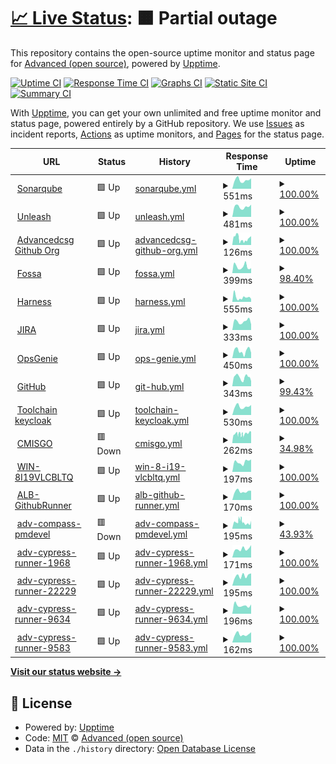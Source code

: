 # [📈 Live Status](https://advancedcsg-open.github.io/toolchain-status-dashboard): <!--live status--> **🟧 Partial outage**

This repository contains the open-source uptime monitor and status page for [Advanced (open source)](https://oneadvanced.com), powered by [Upptime](https://github.com/upptime/upptime).

[![Uptime CI](https://github.com/advancedcsg-open/toolchain-status-dashboard/workflows/Uptime%20CI/badge.svg)](https://github.com/advancedcsg-open/toolchain-status-dashboard/actions?query=workflow%3A%22Uptime+CI%22)
[![Response Time CI](https://github.com/advancedcsg-open/toolchain-status-dashboard/workflows/Response%20Time%20CI/badge.svg)](https://github.com/advancedcsg-open/toolchain-status-dashboard/actions?query=workflow%3A%22Response+Time+CI%22)
[![Graphs CI](https://github.com/advancedcsg-open/toolchain-status-dashboard/workflows/Graphs%20CI/badge.svg)](https://github.com/advancedcsg-open/toolchain-status-dashboard/actions?query=workflow%3A%22Graphs+CI%22)
[![Static Site CI](https://github.com/advancedcsg-open/toolchain-status-dashboard/workflows/Static%20Site%20CI/badge.svg)](https://github.com/advancedcsg-open/toolchain-status-dashboard/actions?query=workflow%3A%22Static+Site+CI%22)
[![Summary CI](https://github.com/advancedcsg-open/toolchain-status-dashboard/workflows/Summary%20CI/badge.svg)](https://github.com/advancedcsg-open/toolchain-status-dashboard/actions?query=workflow%3A%22Summary+CI%22)

With [Upptime](https://upptime.js.org), you can get your own unlimited and free uptime monitor and status page, powered entirely by a GitHub repository. We use [Issues](https://github.com/advancedcsg-open/toolchain-status-dashboard/issues) as incident reports, [Actions](https://github.com/advancedcsg-open/toolchain-status-dashboard/actions) as uptime monitors, and [Pages](https://advancedcsg-open.github.io/toolchain-status-dashboard) for the status page.

<!--start: status pages-->
<!-- This summary is generated by Upptime (https://github.com/upptime/upptime) -->
<!-- Do not edit this manually, your changes will be overwritten -->
<!-- prettier-ignore -->
| URL | Status | History | Response Time | Uptime |
| --- | ------ | ------- | ------------- | ------ |
| <img alt="" src="https://icons.duckduckgo.com/ip3/ccq.svc.oneadvanced.com.ico" height="13"> [Sonarqube](https://ccq.svc.oneadvanced.com/api/system/status) | 🟩 Up | [sonarqube.yml](https://github.com/advancedcsg-open/toolchain-status-dashboard/commits/HEAD/history/sonarqube.yml) | <details><summary><img alt="Response time graph" src="./graphs/sonarqube/response-time-week.png" height="20"> 551ms</summary><br><a href="https://advancedcsg-open.github.io/toolchain-status-dashboard/history/sonarqube"><img alt="Response time 521" src="https://img.shields.io/endpoint?url=https%3A%2F%2Fraw.githubusercontent.com%2Fadvancedcsg-open%2Ftoolchain-status-dashboard%2FHEAD%2Fapi%2Fsonarqube%2Fresponse-time.json"></a><br><a href="https://advancedcsg-open.github.io/toolchain-status-dashboard/history/sonarqube"><img alt="24-hour response time 655" src="https://img.shields.io/endpoint?url=https%3A%2F%2Fraw.githubusercontent.com%2Fadvancedcsg-open%2Ftoolchain-status-dashboard%2FHEAD%2Fapi%2Fsonarqube%2Fresponse-time-day.json"></a><br><a href="https://advancedcsg-open.github.io/toolchain-status-dashboard/history/sonarqube"><img alt="7-day response time 551" src="https://img.shields.io/endpoint?url=https%3A%2F%2Fraw.githubusercontent.com%2Fadvancedcsg-open%2Ftoolchain-status-dashboard%2FHEAD%2Fapi%2Fsonarqube%2Fresponse-time-week.json"></a><br><a href="https://advancedcsg-open.github.io/toolchain-status-dashboard/history/sonarqube"><img alt="30-day response time 523" src="https://img.shields.io/endpoint?url=https%3A%2F%2Fraw.githubusercontent.com%2Fadvancedcsg-open%2Ftoolchain-status-dashboard%2FHEAD%2Fapi%2Fsonarqube%2Fresponse-time-month.json"></a><br><a href="https://advancedcsg-open.github.io/toolchain-status-dashboard/history/sonarqube"><img alt="1-year response time 521" src="https://img.shields.io/endpoint?url=https%3A%2F%2Fraw.githubusercontent.com%2Fadvancedcsg-open%2Ftoolchain-status-dashboard%2FHEAD%2Fapi%2Fsonarqube%2Fresponse-time-year.json"></a></details> | <details><summary><a href="https://advancedcsg-open.github.io/toolchain-status-dashboard/history/sonarqube">100.00%</a></summary><a href="https://advancedcsg-open.github.io/toolchain-status-dashboard/history/sonarqube"><img alt="All-time uptime 100.00%" src="https://img.shields.io/endpoint?url=https%3A%2F%2Fraw.githubusercontent.com%2Fadvancedcsg-open%2Ftoolchain-status-dashboard%2FHEAD%2Fapi%2Fsonarqube%2Fuptime.json"></a><br><a href="https://advancedcsg-open.github.io/toolchain-status-dashboard/history/sonarqube"><img alt="24-hour uptime 100.00%" src="https://img.shields.io/endpoint?url=https%3A%2F%2Fraw.githubusercontent.com%2Fadvancedcsg-open%2Ftoolchain-status-dashboard%2FHEAD%2Fapi%2Fsonarqube%2Fuptime-day.json"></a><br><a href="https://advancedcsg-open.github.io/toolchain-status-dashboard/history/sonarqube"><img alt="7-day uptime 100.00%" src="https://img.shields.io/endpoint?url=https%3A%2F%2Fraw.githubusercontent.com%2Fadvancedcsg-open%2Ftoolchain-status-dashboard%2FHEAD%2Fapi%2Fsonarqube%2Fuptime-week.json"></a><br><a href="https://advancedcsg-open.github.io/toolchain-status-dashboard/history/sonarqube"><img alt="30-day uptime 100.00%" src="https://img.shields.io/endpoint?url=https%3A%2F%2Fraw.githubusercontent.com%2Fadvancedcsg-open%2Ftoolchain-status-dashboard%2FHEAD%2Fapi%2Fsonarqube%2Fuptime-month.json"></a><br><a href="https://advancedcsg-open.github.io/toolchain-status-dashboard/history/sonarqube"><img alt="1-year uptime 100.00%" src="https://img.shields.io/endpoint?url=https%3A%2F%2Fraw.githubusercontent.com%2Fadvancedcsg-open%2Ftoolchain-status-dashboard%2FHEAD%2Fapi%2Fsonarqube%2Fuptime-year.json"></a></details>
| <img alt="" src="https://icons.duckduckgo.com/ip3/unleash.svc.oneadvanced.com.ico" height="13"> [Unleash](https://unleash.svc.oneadvanced.com/) | 🟩 Up | [unleash.yml](https://github.com/advancedcsg-open/toolchain-status-dashboard/commits/HEAD/history/unleash.yml) | <details><summary><img alt="Response time graph" src="./graphs/unleash/response-time-week.png" height="20"> 481ms</summary><br><a href="https://advancedcsg-open.github.io/toolchain-status-dashboard/history/unleash"><img alt="Response time 477" src="https://img.shields.io/endpoint?url=https%3A%2F%2Fraw.githubusercontent.com%2Fadvancedcsg-open%2Ftoolchain-status-dashboard%2FHEAD%2Fapi%2Funleash%2Fresponse-time.json"></a><br><a href="https://advancedcsg-open.github.io/toolchain-status-dashboard/history/unleash"><img alt="24-hour response time 581" src="https://img.shields.io/endpoint?url=https%3A%2F%2Fraw.githubusercontent.com%2Fadvancedcsg-open%2Ftoolchain-status-dashboard%2FHEAD%2Fapi%2Funleash%2Fresponse-time-day.json"></a><br><a href="https://advancedcsg-open.github.io/toolchain-status-dashboard/history/unleash"><img alt="7-day response time 481" src="https://img.shields.io/endpoint?url=https%3A%2F%2Fraw.githubusercontent.com%2Fadvancedcsg-open%2Ftoolchain-status-dashboard%2FHEAD%2Fapi%2Funleash%2Fresponse-time-week.json"></a><br><a href="https://advancedcsg-open.github.io/toolchain-status-dashboard/history/unleash"><img alt="30-day response time 469" src="https://img.shields.io/endpoint?url=https%3A%2F%2Fraw.githubusercontent.com%2Fadvancedcsg-open%2Ftoolchain-status-dashboard%2FHEAD%2Fapi%2Funleash%2Fresponse-time-month.json"></a><br><a href="https://advancedcsg-open.github.io/toolchain-status-dashboard/history/unleash"><img alt="1-year response time 477" src="https://img.shields.io/endpoint?url=https%3A%2F%2Fraw.githubusercontent.com%2Fadvancedcsg-open%2Ftoolchain-status-dashboard%2FHEAD%2Fapi%2Funleash%2Fresponse-time-year.json"></a></details> | <details><summary><a href="https://advancedcsg-open.github.io/toolchain-status-dashboard/history/unleash">100.00%</a></summary><a href="https://advancedcsg-open.github.io/toolchain-status-dashboard/history/unleash"><img alt="All-time uptime 100.00%" src="https://img.shields.io/endpoint?url=https%3A%2F%2Fraw.githubusercontent.com%2Fadvancedcsg-open%2Ftoolchain-status-dashboard%2FHEAD%2Fapi%2Funleash%2Fuptime.json"></a><br><a href="https://advancedcsg-open.github.io/toolchain-status-dashboard/history/unleash"><img alt="24-hour uptime 100.00%" src="https://img.shields.io/endpoint?url=https%3A%2F%2Fraw.githubusercontent.com%2Fadvancedcsg-open%2Ftoolchain-status-dashboard%2FHEAD%2Fapi%2Funleash%2Fuptime-day.json"></a><br><a href="https://advancedcsg-open.github.io/toolchain-status-dashboard/history/unleash"><img alt="7-day uptime 100.00%" src="https://img.shields.io/endpoint?url=https%3A%2F%2Fraw.githubusercontent.com%2Fadvancedcsg-open%2Ftoolchain-status-dashboard%2FHEAD%2Fapi%2Funleash%2Fuptime-week.json"></a><br><a href="https://advancedcsg-open.github.io/toolchain-status-dashboard/history/unleash"><img alt="30-day uptime 100.00%" src="https://img.shields.io/endpoint?url=https%3A%2F%2Fraw.githubusercontent.com%2Fadvancedcsg-open%2Ftoolchain-status-dashboard%2FHEAD%2Fapi%2Funleash%2Fuptime-month.json"></a><br><a href="https://advancedcsg-open.github.io/toolchain-status-dashboard/history/unleash"><img alt="1-year uptime 100.00%" src="https://img.shields.io/endpoint?url=https%3A%2F%2Fraw.githubusercontent.com%2Fadvancedcsg-open%2Ftoolchain-status-dashboard%2FHEAD%2Fapi%2Funleash%2Fuptime-year.json"></a></details>
| <img alt="" src="https://icons.duckduckgo.com/ip3/api.github.com.ico" height="13"> [Advancedcsg Github Org](https://api.github.com/orgs/advancedcsg) | 🟩 Up | [advancedcsg-github-org.yml](https://github.com/advancedcsg-open/toolchain-status-dashboard/commits/HEAD/history/advancedcsg-github-org.yml) | <details><summary><img alt="Response time graph" src="./graphs/advancedcsg-github-org/response-time-week.png" height="20"> 126ms</summary><br><a href="https://advancedcsg-open.github.io/toolchain-status-dashboard/history/advancedcsg-github-org"><img alt="Response time 135" src="https://img.shields.io/endpoint?url=https%3A%2F%2Fraw.githubusercontent.com%2Fadvancedcsg-open%2Ftoolchain-status-dashboard%2FHEAD%2Fapi%2Fadvancedcsg-github-org%2Fresponse-time.json"></a><br><a href="https://advancedcsg-open.github.io/toolchain-status-dashboard/history/advancedcsg-github-org"><img alt="24-hour response time 173" src="https://img.shields.io/endpoint?url=https%3A%2F%2Fraw.githubusercontent.com%2Fadvancedcsg-open%2Ftoolchain-status-dashboard%2FHEAD%2Fapi%2Fadvancedcsg-github-org%2Fresponse-time-day.json"></a><br><a href="https://advancedcsg-open.github.io/toolchain-status-dashboard/history/advancedcsg-github-org"><img alt="7-day response time 126" src="https://img.shields.io/endpoint?url=https%3A%2F%2Fraw.githubusercontent.com%2Fadvancedcsg-open%2Ftoolchain-status-dashboard%2FHEAD%2Fapi%2Fadvancedcsg-github-org%2Fresponse-time-week.json"></a><br><a href="https://advancedcsg-open.github.io/toolchain-status-dashboard/history/advancedcsg-github-org"><img alt="30-day response time 135" src="https://img.shields.io/endpoint?url=https%3A%2F%2Fraw.githubusercontent.com%2Fadvancedcsg-open%2Ftoolchain-status-dashboard%2FHEAD%2Fapi%2Fadvancedcsg-github-org%2Fresponse-time-month.json"></a><br><a href="https://advancedcsg-open.github.io/toolchain-status-dashboard/history/advancedcsg-github-org"><img alt="1-year response time 135" src="https://img.shields.io/endpoint?url=https%3A%2F%2Fraw.githubusercontent.com%2Fadvancedcsg-open%2Ftoolchain-status-dashboard%2FHEAD%2Fapi%2Fadvancedcsg-github-org%2Fresponse-time-year.json"></a></details> | <details><summary><a href="https://advancedcsg-open.github.io/toolchain-status-dashboard/history/advancedcsg-github-org">100.00%</a></summary><a href="https://advancedcsg-open.github.io/toolchain-status-dashboard/history/advancedcsg-github-org"><img alt="All-time uptime 100.00%" src="https://img.shields.io/endpoint?url=https%3A%2F%2Fraw.githubusercontent.com%2Fadvancedcsg-open%2Ftoolchain-status-dashboard%2FHEAD%2Fapi%2Fadvancedcsg-github-org%2Fuptime.json"></a><br><a href="https://advancedcsg-open.github.io/toolchain-status-dashboard/history/advancedcsg-github-org"><img alt="24-hour uptime 100.00%" src="https://img.shields.io/endpoint?url=https%3A%2F%2Fraw.githubusercontent.com%2Fadvancedcsg-open%2Ftoolchain-status-dashboard%2FHEAD%2Fapi%2Fadvancedcsg-github-org%2Fuptime-day.json"></a><br><a href="https://advancedcsg-open.github.io/toolchain-status-dashboard/history/advancedcsg-github-org"><img alt="7-day uptime 100.00%" src="https://img.shields.io/endpoint?url=https%3A%2F%2Fraw.githubusercontent.com%2Fadvancedcsg-open%2Ftoolchain-status-dashboard%2FHEAD%2Fapi%2Fadvancedcsg-github-org%2Fuptime-week.json"></a><br><a href="https://advancedcsg-open.github.io/toolchain-status-dashboard/history/advancedcsg-github-org"><img alt="30-day uptime 100.00%" src="https://img.shields.io/endpoint?url=https%3A%2F%2Fraw.githubusercontent.com%2Fadvancedcsg-open%2Ftoolchain-status-dashboard%2FHEAD%2Fapi%2Fadvancedcsg-github-org%2Fuptime-month.json"></a><br><a href="https://advancedcsg-open.github.io/toolchain-status-dashboard/history/advancedcsg-github-org"><img alt="1-year uptime 100.00%" src="https://img.shields.io/endpoint?url=https%3A%2F%2Fraw.githubusercontent.com%2Fadvancedcsg-open%2Ftoolchain-status-dashboard%2FHEAD%2Fapi%2Fadvancedcsg-github-org%2Fuptime-year.json"></a></details>
| <img alt="" src="https://icons.duckduckgo.com/ip3/status.fossa.com.ico" height="13"> [Fossa](https://status.fossa.com/) | 🟩 Up | [fossa.yml](https://github.com/advancedcsg-open/toolchain-status-dashboard/commits/HEAD/history/fossa.yml) | <details><summary><img alt="Response time graph" src="./graphs/fossa/response-time-week.png" height="20"> 399ms</summary><br><a href="https://advancedcsg-open.github.io/toolchain-status-dashboard/history/fossa"><img alt="Response time 519" src="https://img.shields.io/endpoint?url=https%3A%2F%2Fraw.githubusercontent.com%2Fadvancedcsg-open%2Ftoolchain-status-dashboard%2FHEAD%2Fapi%2Ffossa%2Fresponse-time.json"></a><br><a href="https://advancedcsg-open.github.io/toolchain-status-dashboard/history/fossa"><img alt="24-hour response time 275" src="https://img.shields.io/endpoint?url=https%3A%2F%2Fraw.githubusercontent.com%2Fadvancedcsg-open%2Ftoolchain-status-dashboard%2FHEAD%2Fapi%2Ffossa%2Fresponse-time-day.json"></a><br><a href="https://advancedcsg-open.github.io/toolchain-status-dashboard/history/fossa"><img alt="7-day response time 399" src="https://img.shields.io/endpoint?url=https%3A%2F%2Fraw.githubusercontent.com%2Fadvancedcsg-open%2Ftoolchain-status-dashboard%2FHEAD%2Fapi%2Ffossa%2Fresponse-time-week.json"></a><br><a href="https://advancedcsg-open.github.io/toolchain-status-dashboard/history/fossa"><img alt="30-day response time 488" src="https://img.shields.io/endpoint?url=https%3A%2F%2Fraw.githubusercontent.com%2Fadvancedcsg-open%2Ftoolchain-status-dashboard%2FHEAD%2Fapi%2Ffossa%2Fresponse-time-month.json"></a><br><a href="https://advancedcsg-open.github.io/toolchain-status-dashboard/history/fossa"><img alt="1-year response time 519" src="https://img.shields.io/endpoint?url=https%3A%2F%2Fraw.githubusercontent.com%2Fadvancedcsg-open%2Ftoolchain-status-dashboard%2FHEAD%2Fapi%2Ffossa%2Fresponse-time-year.json"></a></details> | <details><summary><a href="https://advancedcsg-open.github.io/toolchain-status-dashboard/history/fossa">98.40%</a></summary><a href="https://advancedcsg-open.github.io/toolchain-status-dashboard/history/fossa"><img alt="All-time uptime 99.55%" src="https://img.shields.io/endpoint?url=https%3A%2F%2Fraw.githubusercontent.com%2Fadvancedcsg-open%2Ftoolchain-status-dashboard%2FHEAD%2Fapi%2Ffossa%2Fuptime.json"></a><br><a href="https://advancedcsg-open.github.io/toolchain-status-dashboard/history/fossa"><img alt="24-hour uptime 93.98%" src="https://img.shields.io/endpoint?url=https%3A%2F%2Fraw.githubusercontent.com%2Fadvancedcsg-open%2Ftoolchain-status-dashboard%2FHEAD%2Fapi%2Ffossa%2Fuptime-day.json"></a><br><a href="https://advancedcsg-open.github.io/toolchain-status-dashboard/history/fossa"><img alt="7-day uptime 98.40%" src="https://img.shields.io/endpoint?url=https%3A%2F%2Fraw.githubusercontent.com%2Fadvancedcsg-open%2Ftoolchain-status-dashboard%2FHEAD%2Fapi%2Ffossa%2Fuptime-week.json"></a><br><a href="https://advancedcsg-open.github.io/toolchain-status-dashboard/history/fossa"><img alt="30-day uptime 99.33%" src="https://img.shields.io/endpoint?url=https%3A%2F%2Fraw.githubusercontent.com%2Fadvancedcsg-open%2Ftoolchain-status-dashboard%2FHEAD%2Fapi%2Ffossa%2Fuptime-month.json"></a><br><a href="https://advancedcsg-open.github.io/toolchain-status-dashboard/history/fossa"><img alt="1-year uptime 99.55%" src="https://img.shields.io/endpoint?url=https%3A%2F%2Fraw.githubusercontent.com%2Fadvancedcsg-open%2Ftoolchain-status-dashboard%2FHEAD%2Fapi%2Ffossa%2Fuptime-year.json"></a></details>
| <img alt="" src="https://icons.duckduckgo.com/ip3/status.harness.io.ico" height="13"> [Harness](https://status.harness.io/) | 🟩 Up | [harness.yml](https://github.com/advancedcsg-open/toolchain-status-dashboard/commits/HEAD/history/harness.yml) | <details><summary><img alt="Response time graph" src="./graphs/harness/response-time-week.png" height="20"> 555ms</summary><br><a href="https://advancedcsg-open.github.io/toolchain-status-dashboard/history/harness"><img alt="Response time 677" src="https://img.shields.io/endpoint?url=https%3A%2F%2Fraw.githubusercontent.com%2Fadvancedcsg-open%2Ftoolchain-status-dashboard%2FHEAD%2Fapi%2Fharness%2Fresponse-time.json"></a><br><a href="https://advancedcsg-open.github.io/toolchain-status-dashboard/history/harness"><img alt="24-hour response time 353" src="https://img.shields.io/endpoint?url=https%3A%2F%2Fraw.githubusercontent.com%2Fadvancedcsg-open%2Ftoolchain-status-dashboard%2FHEAD%2Fapi%2Fharness%2Fresponse-time-day.json"></a><br><a href="https://advancedcsg-open.github.io/toolchain-status-dashboard/history/harness"><img alt="7-day response time 555" src="https://img.shields.io/endpoint?url=https%3A%2F%2Fraw.githubusercontent.com%2Fadvancedcsg-open%2Ftoolchain-status-dashboard%2FHEAD%2Fapi%2Fharness%2Fresponse-time-week.json"></a><br><a href="https://advancedcsg-open.github.io/toolchain-status-dashboard/history/harness"><img alt="30-day response time 717" src="https://img.shields.io/endpoint?url=https%3A%2F%2Fraw.githubusercontent.com%2Fadvancedcsg-open%2Ftoolchain-status-dashboard%2FHEAD%2Fapi%2Fharness%2Fresponse-time-month.json"></a><br><a href="https://advancedcsg-open.github.io/toolchain-status-dashboard/history/harness"><img alt="1-year response time 677" src="https://img.shields.io/endpoint?url=https%3A%2F%2Fraw.githubusercontent.com%2Fadvancedcsg-open%2Ftoolchain-status-dashboard%2FHEAD%2Fapi%2Fharness%2Fresponse-time-year.json"></a></details> | <details><summary><a href="https://advancedcsg-open.github.io/toolchain-status-dashboard/history/harness">100.00%</a></summary><a href="https://advancedcsg-open.github.io/toolchain-status-dashboard/history/harness"><img alt="All-time uptime 99.62%" src="https://img.shields.io/endpoint?url=https%3A%2F%2Fraw.githubusercontent.com%2Fadvancedcsg-open%2Ftoolchain-status-dashboard%2FHEAD%2Fapi%2Fharness%2Fuptime.json"></a><br><a href="https://advancedcsg-open.github.io/toolchain-status-dashboard/history/harness"><img alt="24-hour uptime 100.00%" src="https://img.shields.io/endpoint?url=https%3A%2F%2Fraw.githubusercontent.com%2Fadvancedcsg-open%2Ftoolchain-status-dashboard%2FHEAD%2Fapi%2Fharness%2Fuptime-day.json"></a><br><a href="https://advancedcsg-open.github.io/toolchain-status-dashboard/history/harness"><img alt="7-day uptime 100.00%" src="https://img.shields.io/endpoint?url=https%3A%2F%2Fraw.githubusercontent.com%2Fadvancedcsg-open%2Ftoolchain-status-dashboard%2FHEAD%2Fapi%2Fharness%2Fuptime-week.json"></a><br><a href="https://advancedcsg-open.github.io/toolchain-status-dashboard/history/harness"><img alt="30-day uptime 100.00%" src="https://img.shields.io/endpoint?url=https%3A%2F%2Fraw.githubusercontent.com%2Fadvancedcsg-open%2Ftoolchain-status-dashboard%2FHEAD%2Fapi%2Fharness%2Fuptime-month.json"></a><br><a href="https://advancedcsg-open.github.io/toolchain-status-dashboard/history/harness"><img alt="1-year uptime 99.62%" src="https://img.shields.io/endpoint?url=https%3A%2F%2Fraw.githubusercontent.com%2Fadvancedcsg-open%2Ftoolchain-status-dashboard%2FHEAD%2Fapi%2Fharness%2Fuptime-year.json"></a></details>
| <img alt="" src="https://icons.duckduckgo.com/ip3/jira-service-management.status.atlassian.com.ico" height="13"> [JIRA](https://jira-service-management.status.atlassian.com/) | 🟩 Up | [jira.yml](https://github.com/advancedcsg-open/toolchain-status-dashboard/commits/HEAD/history/jira.yml) | <details><summary><img alt="Response time graph" src="./graphs/jira/response-time-week.png" height="20"> 333ms</summary><br><a href="https://advancedcsg-open.github.io/toolchain-status-dashboard/history/jira"><img alt="Response time 300" src="https://img.shields.io/endpoint?url=https%3A%2F%2Fraw.githubusercontent.com%2Fadvancedcsg-open%2Ftoolchain-status-dashboard%2FHEAD%2Fapi%2Fjira%2Fresponse-time.json"></a><br><a href="https://advancedcsg-open.github.io/toolchain-status-dashboard/history/jira"><img alt="24-hour response time 215" src="https://img.shields.io/endpoint?url=https%3A%2F%2Fraw.githubusercontent.com%2Fadvancedcsg-open%2Ftoolchain-status-dashboard%2FHEAD%2Fapi%2Fjira%2Fresponse-time-day.json"></a><br><a href="https://advancedcsg-open.github.io/toolchain-status-dashboard/history/jira"><img alt="7-day response time 333" src="https://img.shields.io/endpoint?url=https%3A%2F%2Fraw.githubusercontent.com%2Fadvancedcsg-open%2Ftoolchain-status-dashboard%2FHEAD%2Fapi%2Fjira%2Fresponse-time-week.json"></a><br><a href="https://advancedcsg-open.github.io/toolchain-status-dashboard/history/jira"><img alt="30-day response time 288" src="https://img.shields.io/endpoint?url=https%3A%2F%2Fraw.githubusercontent.com%2Fadvancedcsg-open%2Ftoolchain-status-dashboard%2FHEAD%2Fapi%2Fjira%2Fresponse-time-month.json"></a><br><a href="https://advancedcsg-open.github.io/toolchain-status-dashboard/history/jira"><img alt="1-year response time 300" src="https://img.shields.io/endpoint?url=https%3A%2F%2Fraw.githubusercontent.com%2Fadvancedcsg-open%2Ftoolchain-status-dashboard%2FHEAD%2Fapi%2Fjira%2Fresponse-time-year.json"></a></details> | <details><summary><a href="https://advancedcsg-open.github.io/toolchain-status-dashboard/history/jira">100.00%</a></summary><a href="https://advancedcsg-open.github.io/toolchain-status-dashboard/history/jira"><img alt="All-time uptime 87.58%" src="https://img.shields.io/endpoint?url=https%3A%2F%2Fraw.githubusercontent.com%2Fadvancedcsg-open%2Ftoolchain-status-dashboard%2FHEAD%2Fapi%2Fjira%2Fuptime.json"></a><br><a href="https://advancedcsg-open.github.io/toolchain-status-dashboard/history/jira"><img alt="24-hour uptime 100.00%" src="https://img.shields.io/endpoint?url=https%3A%2F%2Fraw.githubusercontent.com%2Fadvancedcsg-open%2Ftoolchain-status-dashboard%2FHEAD%2Fapi%2Fjira%2Fuptime-day.json"></a><br><a href="https://advancedcsg-open.github.io/toolchain-status-dashboard/history/jira"><img alt="7-day uptime 100.00%" src="https://img.shields.io/endpoint?url=https%3A%2F%2Fraw.githubusercontent.com%2Fadvancedcsg-open%2Ftoolchain-status-dashboard%2FHEAD%2Fapi%2Fjira%2Fuptime-week.json"></a><br><a href="https://advancedcsg-open.github.io/toolchain-status-dashboard/history/jira"><img alt="30-day uptime 85.61%" src="https://img.shields.io/endpoint?url=https%3A%2F%2Fraw.githubusercontent.com%2Fadvancedcsg-open%2Ftoolchain-status-dashboard%2FHEAD%2Fapi%2Fjira%2Fuptime-month.json"></a><br><a href="https://advancedcsg-open.github.io/toolchain-status-dashboard/history/jira"><img alt="1-year uptime 87.58%" src="https://img.shields.io/endpoint?url=https%3A%2F%2Fraw.githubusercontent.com%2Fadvancedcsg-open%2Ftoolchain-status-dashboard%2FHEAD%2Fapi%2Fjira%2Fuptime-year.json"></a></details>
| <img alt="" src="https://icons.duckduckgo.com/ip3/opsgenie.status.atlassian.com.ico" height="13"> [OpsGenie](https://opsgenie.status.atlassian.com/) | 🟩 Up | [ops-genie.yml](https://github.com/advancedcsg-open/toolchain-status-dashboard/commits/HEAD/history/ops-genie.yml) | <details><summary><img alt="Response time graph" src="./graphs/ops-genie/response-time-week.png" height="20"> 450ms</summary><br><a href="https://advancedcsg-open.github.io/toolchain-status-dashboard/history/ops-genie"><img alt="Response time 539" src="https://img.shields.io/endpoint?url=https%3A%2F%2Fraw.githubusercontent.com%2Fadvancedcsg-open%2Ftoolchain-status-dashboard%2FHEAD%2Fapi%2Fops-genie%2Fresponse-time.json"></a><br><a href="https://advancedcsg-open.github.io/toolchain-status-dashboard/history/ops-genie"><img alt="24-hour response time 330" src="https://img.shields.io/endpoint?url=https%3A%2F%2Fraw.githubusercontent.com%2Fadvancedcsg-open%2Ftoolchain-status-dashboard%2FHEAD%2Fapi%2Fops-genie%2Fresponse-time-day.json"></a><br><a href="https://advancedcsg-open.github.io/toolchain-status-dashboard/history/ops-genie"><img alt="7-day response time 450" src="https://img.shields.io/endpoint?url=https%3A%2F%2Fraw.githubusercontent.com%2Fadvancedcsg-open%2Ftoolchain-status-dashboard%2FHEAD%2Fapi%2Fops-genie%2Fresponse-time-week.json"></a><br><a href="https://advancedcsg-open.github.io/toolchain-status-dashboard/history/ops-genie"><img alt="30-day response time 466" src="https://img.shields.io/endpoint?url=https%3A%2F%2Fraw.githubusercontent.com%2Fadvancedcsg-open%2Ftoolchain-status-dashboard%2FHEAD%2Fapi%2Fops-genie%2Fresponse-time-month.json"></a><br><a href="https://advancedcsg-open.github.io/toolchain-status-dashboard/history/ops-genie"><img alt="1-year response time 539" src="https://img.shields.io/endpoint?url=https%3A%2F%2Fraw.githubusercontent.com%2Fadvancedcsg-open%2Ftoolchain-status-dashboard%2FHEAD%2Fapi%2Fops-genie%2Fresponse-time-year.json"></a></details> | <details><summary><a href="https://advancedcsg-open.github.io/toolchain-status-dashboard/history/ops-genie">100.00%</a></summary><a href="https://advancedcsg-open.github.io/toolchain-status-dashboard/history/ops-genie"><img alt="All-time uptime 98.81%" src="https://img.shields.io/endpoint?url=https%3A%2F%2Fraw.githubusercontent.com%2Fadvancedcsg-open%2Ftoolchain-status-dashboard%2FHEAD%2Fapi%2Fops-genie%2Fuptime.json"></a><br><a href="https://advancedcsg-open.github.io/toolchain-status-dashboard/history/ops-genie"><img alt="24-hour uptime 100.00%" src="https://img.shields.io/endpoint?url=https%3A%2F%2Fraw.githubusercontent.com%2Fadvancedcsg-open%2Ftoolchain-status-dashboard%2FHEAD%2Fapi%2Fops-genie%2Fuptime-day.json"></a><br><a href="https://advancedcsg-open.github.io/toolchain-status-dashboard/history/ops-genie"><img alt="7-day uptime 100.00%" src="https://img.shields.io/endpoint?url=https%3A%2F%2Fraw.githubusercontent.com%2Fadvancedcsg-open%2Ftoolchain-status-dashboard%2FHEAD%2Fapi%2Fops-genie%2Fuptime-week.json"></a><br><a href="https://advancedcsg-open.github.io/toolchain-status-dashboard/history/ops-genie"><img alt="30-day uptime 98.26%" src="https://img.shields.io/endpoint?url=https%3A%2F%2Fraw.githubusercontent.com%2Fadvancedcsg-open%2Ftoolchain-status-dashboard%2FHEAD%2Fapi%2Fops-genie%2Fuptime-month.json"></a><br><a href="https://advancedcsg-open.github.io/toolchain-status-dashboard/history/ops-genie"><img alt="1-year uptime 98.81%" src="https://img.shields.io/endpoint?url=https%3A%2F%2Fraw.githubusercontent.com%2Fadvancedcsg-open%2Ftoolchain-status-dashboard%2FHEAD%2Fapi%2Fops-genie%2Fuptime-year.json"></a></details>
| <img alt="" src="https://icons.duckduckgo.com/ip3/www.githubstatus.com.ico" height="13"> [GitHub](https://www.githubstatus.com/) | 🟩 Up | [git-hub.yml](https://github.com/advancedcsg-open/toolchain-status-dashboard/commits/HEAD/history/git-hub.yml) | <details><summary><img alt="Response time graph" src="./graphs/git-hub/response-time-week.png" height="20"> 343ms</summary><br><a href="https://advancedcsg-open.github.io/toolchain-status-dashboard/history/git-hub"><img alt="Response time 205" src="https://img.shields.io/endpoint?url=https%3A%2F%2Fraw.githubusercontent.com%2Fadvancedcsg-open%2Ftoolchain-status-dashboard%2FHEAD%2Fapi%2Fgit-hub%2Fresponse-time.json"></a><br><a href="https://advancedcsg-open.github.io/toolchain-status-dashboard/history/git-hub"><img alt="24-hour response time 195" src="https://img.shields.io/endpoint?url=https%3A%2F%2Fraw.githubusercontent.com%2Fadvancedcsg-open%2Ftoolchain-status-dashboard%2FHEAD%2Fapi%2Fgit-hub%2Fresponse-time-day.json"></a><br><a href="https://advancedcsg-open.github.io/toolchain-status-dashboard/history/git-hub"><img alt="7-day response time 343" src="https://img.shields.io/endpoint?url=https%3A%2F%2Fraw.githubusercontent.com%2Fadvancedcsg-open%2Ftoolchain-status-dashboard%2FHEAD%2Fapi%2Fgit-hub%2Fresponse-time-week.json"></a><br><a href="https://advancedcsg-open.github.io/toolchain-status-dashboard/history/git-hub"><img alt="30-day response time 242" src="https://img.shields.io/endpoint?url=https%3A%2F%2Fraw.githubusercontent.com%2Fadvancedcsg-open%2Ftoolchain-status-dashboard%2FHEAD%2Fapi%2Fgit-hub%2Fresponse-time-month.json"></a><br><a href="https://advancedcsg-open.github.io/toolchain-status-dashboard/history/git-hub"><img alt="1-year response time 205" src="https://img.shields.io/endpoint?url=https%3A%2F%2Fraw.githubusercontent.com%2Fadvancedcsg-open%2Ftoolchain-status-dashboard%2FHEAD%2Fapi%2Fgit-hub%2Fresponse-time-year.json"></a></details> | <details><summary><a href="https://advancedcsg-open.github.io/toolchain-status-dashboard/history/git-hub">99.43%</a></summary><a href="https://advancedcsg-open.github.io/toolchain-status-dashboard/history/git-hub"><img alt="All-time uptime 98.76%" src="https://img.shields.io/endpoint?url=https%3A%2F%2Fraw.githubusercontent.com%2Fadvancedcsg-open%2Ftoolchain-status-dashboard%2FHEAD%2Fapi%2Fgit-hub%2Fuptime.json"></a><br><a href="https://advancedcsg-open.github.io/toolchain-status-dashboard/history/git-hub"><img alt="24-hour uptime 100.00%" src="https://img.shields.io/endpoint?url=https%3A%2F%2Fraw.githubusercontent.com%2Fadvancedcsg-open%2Ftoolchain-status-dashboard%2FHEAD%2Fapi%2Fgit-hub%2Fuptime-day.json"></a><br><a href="https://advancedcsg-open.github.io/toolchain-status-dashboard/history/git-hub"><img alt="7-day uptime 99.43%" src="https://img.shields.io/endpoint?url=https%3A%2F%2Fraw.githubusercontent.com%2Fadvancedcsg-open%2Ftoolchain-status-dashboard%2FHEAD%2Fapi%2Fgit-hub%2Fuptime-week.json"></a><br><a href="https://advancedcsg-open.github.io/toolchain-status-dashboard/history/git-hub"><img alt="30-day uptime 97.33%" src="https://img.shields.io/endpoint?url=https%3A%2F%2Fraw.githubusercontent.com%2Fadvancedcsg-open%2Ftoolchain-status-dashboard%2FHEAD%2Fapi%2Fgit-hub%2Fuptime-month.json"></a><br><a href="https://advancedcsg-open.github.io/toolchain-status-dashboard/history/git-hub"><img alt="1-year uptime 98.76%" src="https://img.shields.io/endpoint?url=https%3A%2F%2Fraw.githubusercontent.com%2Fadvancedcsg-open%2Ftoolchain-status-dashboard%2FHEAD%2Fapi%2Fgit-hub%2Fuptime-year.json"></a></details>
| <img alt="" src="https://icons.duckduckgo.com/ip3/keycloak.identity.oneadvanced.com.ico" height="13"> [Toolchain keycloak](https://keycloak.identity.oneadvanced.com/auth/admin/jenkins/console/) | 🟩 Up | [toolchain-keycloak.yml](https://github.com/advancedcsg-open/toolchain-status-dashboard/commits/HEAD/history/toolchain-keycloak.yml) | <details><summary><img alt="Response time graph" src="./graphs/toolchain-keycloak/response-time-week.png" height="20"> 530ms</summary><br><a href="https://advancedcsg-open.github.io/toolchain-status-dashboard/history/toolchain-keycloak"><img alt="Response time 539" src="https://img.shields.io/endpoint?url=https%3A%2F%2Fraw.githubusercontent.com%2Fadvancedcsg-open%2Ftoolchain-status-dashboard%2FHEAD%2Fapi%2Ftoolchain-keycloak%2Fresponse-time.json"></a><br><a href="https://advancedcsg-open.github.io/toolchain-status-dashboard/history/toolchain-keycloak"><img alt="24-hour response time 630" src="https://img.shields.io/endpoint?url=https%3A%2F%2Fraw.githubusercontent.com%2Fadvancedcsg-open%2Ftoolchain-status-dashboard%2FHEAD%2Fapi%2Ftoolchain-keycloak%2Fresponse-time-day.json"></a><br><a href="https://advancedcsg-open.github.io/toolchain-status-dashboard/history/toolchain-keycloak"><img alt="7-day response time 530" src="https://img.shields.io/endpoint?url=https%3A%2F%2Fraw.githubusercontent.com%2Fadvancedcsg-open%2Ftoolchain-status-dashboard%2FHEAD%2Fapi%2Ftoolchain-keycloak%2Fresponse-time-week.json"></a><br><a href="https://advancedcsg-open.github.io/toolchain-status-dashboard/history/toolchain-keycloak"><img alt="30-day response time 539" src="https://img.shields.io/endpoint?url=https%3A%2F%2Fraw.githubusercontent.com%2Fadvancedcsg-open%2Ftoolchain-status-dashboard%2FHEAD%2Fapi%2Ftoolchain-keycloak%2Fresponse-time-month.json"></a><br><a href="https://advancedcsg-open.github.io/toolchain-status-dashboard/history/toolchain-keycloak"><img alt="1-year response time 539" src="https://img.shields.io/endpoint?url=https%3A%2F%2Fraw.githubusercontent.com%2Fadvancedcsg-open%2Ftoolchain-status-dashboard%2FHEAD%2Fapi%2Ftoolchain-keycloak%2Fresponse-time-year.json"></a></details> | <details><summary><a href="https://advancedcsg-open.github.io/toolchain-status-dashboard/history/toolchain-keycloak">100.00%</a></summary><a href="https://advancedcsg-open.github.io/toolchain-status-dashboard/history/toolchain-keycloak"><img alt="All-time uptime 100.00%" src="https://img.shields.io/endpoint?url=https%3A%2F%2Fraw.githubusercontent.com%2Fadvancedcsg-open%2Ftoolchain-status-dashboard%2FHEAD%2Fapi%2Ftoolchain-keycloak%2Fuptime.json"></a><br><a href="https://advancedcsg-open.github.io/toolchain-status-dashboard/history/toolchain-keycloak"><img alt="24-hour uptime 100.00%" src="https://img.shields.io/endpoint?url=https%3A%2F%2Fraw.githubusercontent.com%2Fadvancedcsg-open%2Ftoolchain-status-dashboard%2FHEAD%2Fapi%2Ftoolchain-keycloak%2Fuptime-day.json"></a><br><a href="https://advancedcsg-open.github.io/toolchain-status-dashboard/history/toolchain-keycloak"><img alt="7-day uptime 100.00%" src="https://img.shields.io/endpoint?url=https%3A%2F%2Fraw.githubusercontent.com%2Fadvancedcsg-open%2Ftoolchain-status-dashboard%2FHEAD%2Fapi%2Ftoolchain-keycloak%2Fuptime-week.json"></a><br><a href="https://advancedcsg-open.github.io/toolchain-status-dashboard/history/toolchain-keycloak"><img alt="30-day uptime 100.00%" src="https://img.shields.io/endpoint?url=https%3A%2F%2Fraw.githubusercontent.com%2Fadvancedcsg-open%2Ftoolchain-status-dashboard%2FHEAD%2Fapi%2Ftoolchain-keycloak%2Fuptime-month.json"></a><br><a href="https://advancedcsg-open.github.io/toolchain-status-dashboard/history/toolchain-keycloak"><img alt="1-year uptime 100.00%" src="https://img.shields.io/endpoint?url=https%3A%2F%2Fraw.githubusercontent.com%2Fadvancedcsg-open%2Ftoolchain-status-dashboard%2FHEAD%2Fapi%2Ftoolchain-keycloak%2Fuptime-year.json"></a></details>
| <img alt="" src="https://icons.duckduckgo.com/ip3/api.github.com.ico" height="13"> [CMISGO](https://api.github.com/orgs/advancedcsg/actions/runners/44) | 🟥 Down | [cmisgo.yml](https://github.com/advancedcsg-open/toolchain-status-dashboard/commits/HEAD/history/cmisgo.yml) | <details><summary><img alt="Response time graph" src="./graphs/cmisgo/response-time-week.png" height="20"> 262ms</summary><br><a href="https://advancedcsg-open.github.io/toolchain-status-dashboard/history/cmisgo"><img alt="Response time 203" src="https://img.shields.io/endpoint?url=https%3A%2F%2Fraw.githubusercontent.com%2Fadvancedcsg-open%2Ftoolchain-status-dashboard%2FHEAD%2Fapi%2Fcmisgo%2Fresponse-time.json"></a><br><a href="https://advancedcsg-open.github.io/toolchain-status-dashboard/history/cmisgo"><img alt="24-hour response time 274" src="https://img.shields.io/endpoint?url=https%3A%2F%2Fraw.githubusercontent.com%2Fadvancedcsg-open%2Ftoolchain-status-dashboard%2FHEAD%2Fapi%2Fcmisgo%2Fresponse-time-day.json"></a><br><a href="https://advancedcsg-open.github.io/toolchain-status-dashboard/history/cmisgo"><img alt="7-day response time 262" src="https://img.shields.io/endpoint?url=https%3A%2F%2Fraw.githubusercontent.com%2Fadvancedcsg-open%2Ftoolchain-status-dashboard%2FHEAD%2Fapi%2Fcmisgo%2Fresponse-time-week.json"></a><br><a href="https://advancedcsg-open.github.io/toolchain-status-dashboard/history/cmisgo"><img alt="30-day response time 220" src="https://img.shields.io/endpoint?url=https%3A%2F%2Fraw.githubusercontent.com%2Fadvancedcsg-open%2Ftoolchain-status-dashboard%2FHEAD%2Fapi%2Fcmisgo%2Fresponse-time-month.json"></a><br><a href="https://advancedcsg-open.github.io/toolchain-status-dashboard/history/cmisgo"><img alt="1-year response time 203" src="https://img.shields.io/endpoint?url=https%3A%2F%2Fraw.githubusercontent.com%2Fadvancedcsg-open%2Ftoolchain-status-dashboard%2FHEAD%2Fapi%2Fcmisgo%2Fresponse-time-year.json"></a></details> | <details><summary><a href="https://advancedcsg-open.github.io/toolchain-status-dashboard/history/cmisgo">34.98%</a></summary><a href="https://advancedcsg-open.github.io/toolchain-status-dashboard/history/cmisgo"><img alt="All-time uptime 35.51%" src="https://img.shields.io/endpoint?url=https%3A%2F%2Fraw.githubusercontent.com%2Fadvancedcsg-open%2Ftoolchain-status-dashboard%2FHEAD%2Fapi%2Fcmisgo%2Fuptime.json"></a><br><a href="https://advancedcsg-open.github.io/toolchain-status-dashboard/history/cmisgo"><img alt="24-hour uptime 49.20%" src="https://img.shields.io/endpoint?url=https%3A%2F%2Fraw.githubusercontent.com%2Fadvancedcsg-open%2Ftoolchain-status-dashboard%2FHEAD%2Fapi%2Fcmisgo%2Fuptime-day.json"></a><br><a href="https://advancedcsg-open.github.io/toolchain-status-dashboard/history/cmisgo"><img alt="7-day uptime 34.98%" src="https://img.shields.io/endpoint?url=https%3A%2F%2Fraw.githubusercontent.com%2Fadvancedcsg-open%2Ftoolchain-status-dashboard%2FHEAD%2Fapi%2Fcmisgo%2Fuptime-week.json"></a><br><a href="https://advancedcsg-open.github.io/toolchain-status-dashboard/history/cmisgo"><img alt="30-day uptime 36.84%" src="https://img.shields.io/endpoint?url=https%3A%2F%2Fraw.githubusercontent.com%2Fadvancedcsg-open%2Ftoolchain-status-dashboard%2FHEAD%2Fapi%2Fcmisgo%2Fuptime-month.json"></a><br><a href="https://advancedcsg-open.github.io/toolchain-status-dashboard/history/cmisgo"><img alt="1-year uptime 35.51%" src="https://img.shields.io/endpoint?url=https%3A%2F%2Fraw.githubusercontent.com%2Fadvancedcsg-open%2Ftoolchain-status-dashboard%2FHEAD%2Fapi%2Fcmisgo%2Fuptime-year.json"></a></details>
| <img alt="" src="https://icons.duckduckgo.com/ip3/api.github.com.ico" height="13"> [WIN-8I19VLCBLTQ](https://api.github.com/orgs/advancedcsg/actions/runners/37) | 🟩 Up | [win-8-i19-vlcbltq.yml](https://github.com/advancedcsg-open/toolchain-status-dashboard/commits/HEAD/history/win-8-i19-vlcbltq.yml) | <details><summary><img alt="Response time graph" src="./graphs/win-8-i19-vlcbltq/response-time-week.png" height="20"> 197ms</summary><br><a href="https://advancedcsg-open.github.io/toolchain-status-dashboard/history/win-8-i19-vlcbltq"><img alt="Response time 189" src="https://img.shields.io/endpoint?url=https%3A%2F%2Fraw.githubusercontent.com%2Fadvancedcsg-open%2Ftoolchain-status-dashboard%2FHEAD%2Fapi%2Fwin-8-i19-vlcbltq%2Fresponse-time.json"></a><br><a href="https://advancedcsg-open.github.io/toolchain-status-dashboard/history/win-8-i19-vlcbltq"><img alt="24-hour response time 245" src="https://img.shields.io/endpoint?url=https%3A%2F%2Fraw.githubusercontent.com%2Fadvancedcsg-open%2Ftoolchain-status-dashboard%2FHEAD%2Fapi%2Fwin-8-i19-vlcbltq%2Fresponse-time-day.json"></a><br><a href="https://advancedcsg-open.github.io/toolchain-status-dashboard/history/win-8-i19-vlcbltq"><img alt="7-day response time 197" src="https://img.shields.io/endpoint?url=https%3A%2F%2Fraw.githubusercontent.com%2Fadvancedcsg-open%2Ftoolchain-status-dashboard%2FHEAD%2Fapi%2Fwin-8-i19-vlcbltq%2Fresponse-time-week.json"></a><br><a href="https://advancedcsg-open.github.io/toolchain-status-dashboard/history/win-8-i19-vlcbltq"><img alt="30-day response time 209" src="https://img.shields.io/endpoint?url=https%3A%2F%2Fraw.githubusercontent.com%2Fadvancedcsg-open%2Ftoolchain-status-dashboard%2FHEAD%2Fapi%2Fwin-8-i19-vlcbltq%2Fresponse-time-month.json"></a><br><a href="https://advancedcsg-open.github.io/toolchain-status-dashboard/history/win-8-i19-vlcbltq"><img alt="1-year response time 189" src="https://img.shields.io/endpoint?url=https%3A%2F%2Fraw.githubusercontent.com%2Fadvancedcsg-open%2Ftoolchain-status-dashboard%2FHEAD%2Fapi%2Fwin-8-i19-vlcbltq%2Fresponse-time-year.json"></a></details> | <details><summary><a href="https://advancedcsg-open.github.io/toolchain-status-dashboard/history/win-8-i19-vlcbltq">100.00%</a></summary><a href="https://advancedcsg-open.github.io/toolchain-status-dashboard/history/win-8-i19-vlcbltq"><img alt="All-time uptime 100.00%" src="https://img.shields.io/endpoint?url=https%3A%2F%2Fraw.githubusercontent.com%2Fadvancedcsg-open%2Ftoolchain-status-dashboard%2FHEAD%2Fapi%2Fwin-8-i19-vlcbltq%2Fuptime.json"></a><br><a href="https://advancedcsg-open.github.io/toolchain-status-dashboard/history/win-8-i19-vlcbltq"><img alt="24-hour uptime 100.00%" src="https://img.shields.io/endpoint?url=https%3A%2F%2Fraw.githubusercontent.com%2Fadvancedcsg-open%2Ftoolchain-status-dashboard%2FHEAD%2Fapi%2Fwin-8-i19-vlcbltq%2Fuptime-day.json"></a><br><a href="https://advancedcsg-open.github.io/toolchain-status-dashboard/history/win-8-i19-vlcbltq"><img alt="7-day uptime 100.00%" src="https://img.shields.io/endpoint?url=https%3A%2F%2Fraw.githubusercontent.com%2Fadvancedcsg-open%2Ftoolchain-status-dashboard%2FHEAD%2Fapi%2Fwin-8-i19-vlcbltq%2Fuptime-week.json"></a><br><a href="https://advancedcsg-open.github.io/toolchain-status-dashboard/history/win-8-i19-vlcbltq"><img alt="30-day uptime 100.00%" src="https://img.shields.io/endpoint?url=https%3A%2F%2Fraw.githubusercontent.com%2Fadvancedcsg-open%2Ftoolchain-status-dashboard%2FHEAD%2Fapi%2Fwin-8-i19-vlcbltq%2Fuptime-month.json"></a><br><a href="https://advancedcsg-open.github.io/toolchain-status-dashboard/history/win-8-i19-vlcbltq"><img alt="1-year uptime 100.00%" src="https://img.shields.io/endpoint?url=https%3A%2F%2Fraw.githubusercontent.com%2Fadvancedcsg-open%2Ftoolchain-status-dashboard%2FHEAD%2Fapi%2Fwin-8-i19-vlcbltq%2Fuptime-year.json"></a></details>
| <img alt="" src="https://icons.duckduckgo.com/ip3/api.github.com.ico" height="13"> [ALB-GithubRunner](https://api.github.com/orgs/advancedcsg/actions/runners/57) | 🟩 Up | [alb-github-runner.yml](https://github.com/advancedcsg-open/toolchain-status-dashboard/commits/HEAD/history/alb-github-runner.yml) | <details><summary><img alt="Response time graph" src="./graphs/alb-github-runner/response-time-week.png" height="20"> 170ms</summary><br><a href="https://advancedcsg-open.github.io/toolchain-status-dashboard/history/alb-github-runner"><img alt="Response time 175" src="https://img.shields.io/endpoint?url=https%3A%2F%2Fraw.githubusercontent.com%2Fadvancedcsg-open%2Ftoolchain-status-dashboard%2FHEAD%2Fapi%2Falb-github-runner%2Fresponse-time.json"></a><br><a href="https://advancedcsg-open.github.io/toolchain-status-dashboard/history/alb-github-runner"><img alt="24-hour response time 183" src="https://img.shields.io/endpoint?url=https%3A%2F%2Fraw.githubusercontent.com%2Fadvancedcsg-open%2Ftoolchain-status-dashboard%2FHEAD%2Fapi%2Falb-github-runner%2Fresponse-time-day.json"></a><br><a href="https://advancedcsg-open.github.io/toolchain-status-dashboard/history/alb-github-runner"><img alt="7-day response time 170" src="https://img.shields.io/endpoint?url=https%3A%2F%2Fraw.githubusercontent.com%2Fadvancedcsg-open%2Ftoolchain-status-dashboard%2FHEAD%2Fapi%2Falb-github-runner%2Fresponse-time-week.json"></a><br><a href="https://advancedcsg-open.github.io/toolchain-status-dashboard/history/alb-github-runner"><img alt="30-day response time 172" src="https://img.shields.io/endpoint?url=https%3A%2F%2Fraw.githubusercontent.com%2Fadvancedcsg-open%2Ftoolchain-status-dashboard%2FHEAD%2Fapi%2Falb-github-runner%2Fresponse-time-month.json"></a><br><a href="https://advancedcsg-open.github.io/toolchain-status-dashboard/history/alb-github-runner"><img alt="1-year response time 175" src="https://img.shields.io/endpoint?url=https%3A%2F%2Fraw.githubusercontent.com%2Fadvancedcsg-open%2Ftoolchain-status-dashboard%2FHEAD%2Fapi%2Falb-github-runner%2Fresponse-time-year.json"></a></details> | <details><summary><a href="https://advancedcsg-open.github.io/toolchain-status-dashboard/history/alb-github-runner">100.00%</a></summary><a href="https://advancedcsg-open.github.io/toolchain-status-dashboard/history/alb-github-runner"><img alt="All-time uptime 100.00%" src="https://img.shields.io/endpoint?url=https%3A%2F%2Fraw.githubusercontent.com%2Fadvancedcsg-open%2Ftoolchain-status-dashboard%2FHEAD%2Fapi%2Falb-github-runner%2Fuptime.json"></a><br><a href="https://advancedcsg-open.github.io/toolchain-status-dashboard/history/alb-github-runner"><img alt="24-hour uptime 100.00%" src="https://img.shields.io/endpoint?url=https%3A%2F%2Fraw.githubusercontent.com%2Fadvancedcsg-open%2Ftoolchain-status-dashboard%2FHEAD%2Fapi%2Falb-github-runner%2Fuptime-day.json"></a><br><a href="https://advancedcsg-open.github.io/toolchain-status-dashboard/history/alb-github-runner"><img alt="7-day uptime 100.00%" src="https://img.shields.io/endpoint?url=https%3A%2F%2Fraw.githubusercontent.com%2Fadvancedcsg-open%2Ftoolchain-status-dashboard%2FHEAD%2Fapi%2Falb-github-runner%2Fuptime-week.json"></a><br><a href="https://advancedcsg-open.github.io/toolchain-status-dashboard/history/alb-github-runner"><img alt="30-day uptime 100.00%" src="https://img.shields.io/endpoint?url=https%3A%2F%2Fraw.githubusercontent.com%2Fadvancedcsg-open%2Ftoolchain-status-dashboard%2FHEAD%2Fapi%2Falb-github-runner%2Fuptime-month.json"></a><br><a href="https://advancedcsg-open.github.io/toolchain-status-dashboard/history/alb-github-runner"><img alt="1-year uptime 100.00%" src="https://img.shields.io/endpoint?url=https%3A%2F%2Fraw.githubusercontent.com%2Fadvancedcsg-open%2Ftoolchain-status-dashboard%2FHEAD%2Fapi%2Falb-github-runner%2Fuptime-year.json"></a></details>
| <img alt="" src="https://icons.duckduckgo.com/ip3/api.github.com.ico" height="13"> [adv-compass-pmdevel](https://api.github.com/orgs/advancedcsg/actions/runners/310) | 🟥 Down | [adv-compass-pmdevel.yml](https://github.com/advancedcsg-open/toolchain-status-dashboard/commits/HEAD/history/adv-compass-pmdevel.yml) | <details><summary><img alt="Response time graph" src="./graphs/adv-compass-pmdevel/response-time-week.png" height="20"> 195ms</summary><br><a href="https://advancedcsg-open.github.io/toolchain-status-dashboard/history/adv-compass-pmdevel"><img alt="Response time 182" src="https://img.shields.io/endpoint?url=https%3A%2F%2Fraw.githubusercontent.com%2Fadvancedcsg-open%2Ftoolchain-status-dashboard%2FHEAD%2Fapi%2Fadv-compass-pmdevel%2Fresponse-time.json"></a><br><a href="https://advancedcsg-open.github.io/toolchain-status-dashboard/history/adv-compass-pmdevel"><img alt="24-hour response time 158" src="https://img.shields.io/endpoint?url=https%3A%2F%2Fraw.githubusercontent.com%2Fadvancedcsg-open%2Ftoolchain-status-dashboard%2FHEAD%2Fapi%2Fadv-compass-pmdevel%2Fresponse-time-day.json"></a><br><a href="https://advancedcsg-open.github.io/toolchain-status-dashboard/history/adv-compass-pmdevel"><img alt="7-day response time 195" src="https://img.shields.io/endpoint?url=https%3A%2F%2Fraw.githubusercontent.com%2Fadvancedcsg-open%2Ftoolchain-status-dashboard%2FHEAD%2Fapi%2Fadv-compass-pmdevel%2Fresponse-time-week.json"></a><br><a href="https://advancedcsg-open.github.io/toolchain-status-dashboard/history/adv-compass-pmdevel"><img alt="30-day response time 171" src="https://img.shields.io/endpoint?url=https%3A%2F%2Fraw.githubusercontent.com%2Fadvancedcsg-open%2Ftoolchain-status-dashboard%2FHEAD%2Fapi%2Fadv-compass-pmdevel%2Fresponse-time-month.json"></a><br><a href="https://advancedcsg-open.github.io/toolchain-status-dashboard/history/adv-compass-pmdevel"><img alt="1-year response time 182" src="https://img.shields.io/endpoint?url=https%3A%2F%2Fraw.githubusercontent.com%2Fadvancedcsg-open%2Ftoolchain-status-dashboard%2FHEAD%2Fapi%2Fadv-compass-pmdevel%2Fresponse-time-year.json"></a></details> | <details><summary><a href="https://advancedcsg-open.github.io/toolchain-status-dashboard/history/adv-compass-pmdevel">43.93%</a></summary><a href="https://advancedcsg-open.github.io/toolchain-status-dashboard/history/adv-compass-pmdevel"><img alt="All-time uptime 54.70%" src="https://img.shields.io/endpoint?url=https%3A%2F%2Fraw.githubusercontent.com%2Fadvancedcsg-open%2Ftoolchain-status-dashboard%2FHEAD%2Fapi%2Fadv-compass-pmdevel%2Fuptime.json"></a><br><a href="https://advancedcsg-open.github.io/toolchain-status-dashboard/history/adv-compass-pmdevel"><img alt="24-hour uptime 61.41%" src="https://img.shields.io/endpoint?url=https%3A%2F%2Fraw.githubusercontent.com%2Fadvancedcsg-open%2Ftoolchain-status-dashboard%2FHEAD%2Fapi%2Fadv-compass-pmdevel%2Fuptime-day.json"></a><br><a href="https://advancedcsg-open.github.io/toolchain-status-dashboard/history/adv-compass-pmdevel"><img alt="7-day uptime 43.93%" src="https://img.shields.io/endpoint?url=https%3A%2F%2Fraw.githubusercontent.com%2Fadvancedcsg-open%2Ftoolchain-status-dashboard%2FHEAD%2Fapi%2Fadv-compass-pmdevel%2Fuptime-week.json"></a><br><a href="https://advancedcsg-open.github.io/toolchain-status-dashboard/history/adv-compass-pmdevel"><img alt="30-day uptime 49.05%" src="https://img.shields.io/endpoint?url=https%3A%2F%2Fraw.githubusercontent.com%2Fadvancedcsg-open%2Ftoolchain-status-dashboard%2FHEAD%2Fapi%2Fadv-compass-pmdevel%2Fuptime-month.json"></a><br><a href="https://advancedcsg-open.github.io/toolchain-status-dashboard/history/adv-compass-pmdevel"><img alt="1-year uptime 54.70%" src="https://img.shields.io/endpoint?url=https%3A%2F%2Fraw.githubusercontent.com%2Fadvancedcsg-open%2Ftoolchain-status-dashboard%2FHEAD%2Fapi%2Fadv-compass-pmdevel%2Fuptime-year.json"></a></details>
| <img alt="" src="https://icons.duckduckgo.com/ip3/api.github.com.ico" height="13"> [adv-cypress-runner-1968](https://api.github.com/orgs/advancedcsg/actions/runners/1812) | 🟩 Up | [adv-cypress-runner-1968.yml](https://github.com/advancedcsg-open/toolchain-status-dashboard/commits/HEAD/history/adv-cypress-runner-1968.yml) | <details><summary><img alt="Response time graph" src="./graphs/adv-cypress-runner-1968/response-time-week.png" height="20"> 171ms</summary><br><a href="https://advancedcsg-open.github.io/toolchain-status-dashboard/history/adv-cypress-runner-1968"><img alt="Response time 174" src="https://img.shields.io/endpoint?url=https%3A%2F%2Fraw.githubusercontent.com%2Fadvancedcsg-open%2Ftoolchain-status-dashboard%2FHEAD%2Fapi%2Fadv-cypress-runner-1968%2Fresponse-time.json"></a><br><a href="https://advancedcsg-open.github.io/toolchain-status-dashboard/history/adv-cypress-runner-1968"><img alt="24-hour response time 244" src="https://img.shields.io/endpoint?url=https%3A%2F%2Fraw.githubusercontent.com%2Fadvancedcsg-open%2Ftoolchain-status-dashboard%2FHEAD%2Fapi%2Fadv-cypress-runner-1968%2Fresponse-time-day.json"></a><br><a href="https://advancedcsg-open.github.io/toolchain-status-dashboard/history/adv-cypress-runner-1968"><img alt="7-day response time 171" src="https://img.shields.io/endpoint?url=https%3A%2F%2Fraw.githubusercontent.com%2Fadvancedcsg-open%2Ftoolchain-status-dashboard%2FHEAD%2Fapi%2Fadv-cypress-runner-1968%2Fresponse-time-week.json"></a><br><a href="https://advancedcsg-open.github.io/toolchain-status-dashboard/history/adv-cypress-runner-1968"><img alt="30-day response time 172" src="https://img.shields.io/endpoint?url=https%3A%2F%2Fraw.githubusercontent.com%2Fadvancedcsg-open%2Ftoolchain-status-dashboard%2FHEAD%2Fapi%2Fadv-cypress-runner-1968%2Fresponse-time-month.json"></a><br><a href="https://advancedcsg-open.github.io/toolchain-status-dashboard/history/adv-cypress-runner-1968"><img alt="1-year response time 174" src="https://img.shields.io/endpoint?url=https%3A%2F%2Fraw.githubusercontent.com%2Fadvancedcsg-open%2Ftoolchain-status-dashboard%2FHEAD%2Fapi%2Fadv-cypress-runner-1968%2Fresponse-time-year.json"></a></details> | <details><summary><a href="https://advancedcsg-open.github.io/toolchain-status-dashboard/history/adv-cypress-runner-1968">100.00%</a></summary><a href="https://advancedcsg-open.github.io/toolchain-status-dashboard/history/adv-cypress-runner-1968"><img alt="All-time uptime 100.00%" src="https://img.shields.io/endpoint?url=https%3A%2F%2Fraw.githubusercontent.com%2Fadvancedcsg-open%2Ftoolchain-status-dashboard%2FHEAD%2Fapi%2Fadv-cypress-runner-1968%2Fuptime.json"></a><br><a href="https://advancedcsg-open.github.io/toolchain-status-dashboard/history/adv-cypress-runner-1968"><img alt="24-hour uptime 100.00%" src="https://img.shields.io/endpoint?url=https%3A%2F%2Fraw.githubusercontent.com%2Fadvancedcsg-open%2Ftoolchain-status-dashboard%2FHEAD%2Fapi%2Fadv-cypress-runner-1968%2Fuptime-day.json"></a><br><a href="https://advancedcsg-open.github.io/toolchain-status-dashboard/history/adv-cypress-runner-1968"><img alt="7-day uptime 100.00%" src="https://img.shields.io/endpoint?url=https%3A%2F%2Fraw.githubusercontent.com%2Fadvancedcsg-open%2Ftoolchain-status-dashboard%2FHEAD%2Fapi%2Fadv-cypress-runner-1968%2Fuptime-week.json"></a><br><a href="https://advancedcsg-open.github.io/toolchain-status-dashboard/history/adv-cypress-runner-1968"><img alt="30-day uptime 100.00%" src="https://img.shields.io/endpoint?url=https%3A%2F%2Fraw.githubusercontent.com%2Fadvancedcsg-open%2Ftoolchain-status-dashboard%2FHEAD%2Fapi%2Fadv-cypress-runner-1968%2Fuptime-month.json"></a><br><a href="https://advancedcsg-open.github.io/toolchain-status-dashboard/history/adv-cypress-runner-1968"><img alt="1-year uptime 100.00%" src="https://img.shields.io/endpoint?url=https%3A%2F%2Fraw.githubusercontent.com%2Fadvancedcsg-open%2Ftoolchain-status-dashboard%2FHEAD%2Fapi%2Fadv-cypress-runner-1968%2Fuptime-year.json"></a></details>
| <img alt="" src="https://icons.duckduckgo.com/ip3/api.github.com.ico" height="13"> [adv-cypress-runner-22229](https://api.github.com/orgs/advancedcsg/actions/runners/1782) | 🟩 Up | [adv-cypress-runner-22229.yml](https://github.com/advancedcsg-open/toolchain-status-dashboard/commits/HEAD/history/adv-cypress-runner-22229.yml) | <details><summary><img alt="Response time graph" src="./graphs/adv-cypress-runner-22229/response-time-week.png" height="20"> 195ms</summary><br><a href="https://advancedcsg-open.github.io/toolchain-status-dashboard/history/adv-cypress-runner-22229"><img alt="Response time 177" src="https://img.shields.io/endpoint?url=https%3A%2F%2Fraw.githubusercontent.com%2Fadvancedcsg-open%2Ftoolchain-status-dashboard%2FHEAD%2Fapi%2Fadv-cypress-runner-22229%2Fresponse-time.json"></a><br><a href="https://advancedcsg-open.github.io/toolchain-status-dashboard/history/adv-cypress-runner-22229"><img alt="24-hour response time 243" src="https://img.shields.io/endpoint?url=https%3A%2F%2Fraw.githubusercontent.com%2Fadvancedcsg-open%2Ftoolchain-status-dashboard%2FHEAD%2Fapi%2Fadv-cypress-runner-22229%2Fresponse-time-day.json"></a><br><a href="https://advancedcsg-open.github.io/toolchain-status-dashboard/history/adv-cypress-runner-22229"><img alt="7-day response time 195" src="https://img.shields.io/endpoint?url=https%3A%2F%2Fraw.githubusercontent.com%2Fadvancedcsg-open%2Ftoolchain-status-dashboard%2FHEAD%2Fapi%2Fadv-cypress-runner-22229%2Fresponse-time-week.json"></a><br><a href="https://advancedcsg-open.github.io/toolchain-status-dashboard/history/adv-cypress-runner-22229"><img alt="30-day response time 174" src="https://img.shields.io/endpoint?url=https%3A%2F%2Fraw.githubusercontent.com%2Fadvancedcsg-open%2Ftoolchain-status-dashboard%2FHEAD%2Fapi%2Fadv-cypress-runner-22229%2Fresponse-time-month.json"></a><br><a href="https://advancedcsg-open.github.io/toolchain-status-dashboard/history/adv-cypress-runner-22229"><img alt="1-year response time 177" src="https://img.shields.io/endpoint?url=https%3A%2F%2Fraw.githubusercontent.com%2Fadvancedcsg-open%2Ftoolchain-status-dashboard%2FHEAD%2Fapi%2Fadv-cypress-runner-22229%2Fresponse-time-year.json"></a></details> | <details><summary><a href="https://advancedcsg-open.github.io/toolchain-status-dashboard/history/adv-cypress-runner-22229">100.00%</a></summary><a href="https://advancedcsg-open.github.io/toolchain-status-dashboard/history/adv-cypress-runner-22229"><img alt="All-time uptime 100.00%" src="https://img.shields.io/endpoint?url=https%3A%2F%2Fraw.githubusercontent.com%2Fadvancedcsg-open%2Ftoolchain-status-dashboard%2FHEAD%2Fapi%2Fadv-cypress-runner-22229%2Fuptime.json"></a><br><a href="https://advancedcsg-open.github.io/toolchain-status-dashboard/history/adv-cypress-runner-22229"><img alt="24-hour uptime 100.00%" src="https://img.shields.io/endpoint?url=https%3A%2F%2Fraw.githubusercontent.com%2Fadvancedcsg-open%2Ftoolchain-status-dashboard%2FHEAD%2Fapi%2Fadv-cypress-runner-22229%2Fuptime-day.json"></a><br><a href="https://advancedcsg-open.github.io/toolchain-status-dashboard/history/adv-cypress-runner-22229"><img alt="7-day uptime 100.00%" src="https://img.shields.io/endpoint?url=https%3A%2F%2Fraw.githubusercontent.com%2Fadvancedcsg-open%2Ftoolchain-status-dashboard%2FHEAD%2Fapi%2Fadv-cypress-runner-22229%2Fuptime-week.json"></a><br><a href="https://advancedcsg-open.github.io/toolchain-status-dashboard/history/adv-cypress-runner-22229"><img alt="30-day uptime 100.00%" src="https://img.shields.io/endpoint?url=https%3A%2F%2Fraw.githubusercontent.com%2Fadvancedcsg-open%2Ftoolchain-status-dashboard%2FHEAD%2Fapi%2Fadv-cypress-runner-22229%2Fuptime-month.json"></a><br><a href="https://advancedcsg-open.github.io/toolchain-status-dashboard/history/adv-cypress-runner-22229"><img alt="1-year uptime 100.00%" src="https://img.shields.io/endpoint?url=https%3A%2F%2Fraw.githubusercontent.com%2Fadvancedcsg-open%2Ftoolchain-status-dashboard%2FHEAD%2Fapi%2Fadv-cypress-runner-22229%2Fuptime-year.json"></a></details>
| <img alt="" src="https://icons.duckduckgo.com/ip3/api.github.com.ico" height="13"> [adv-cypress-runner-9634](https://api.github.com/orgs/advancedcsg/actions/runners/1824) | 🟩 Up | [adv-cypress-runner-9634.yml](https://github.com/advancedcsg-open/toolchain-status-dashboard/commits/HEAD/history/adv-cypress-runner-9634.yml) | <details><summary><img alt="Response time graph" src="./graphs/adv-cypress-runner-9634/response-time-week.png" height="20"> 196ms</summary><br><a href="https://advancedcsg-open.github.io/toolchain-status-dashboard/history/adv-cypress-runner-9634"><img alt="Response time 179" src="https://img.shields.io/endpoint?url=https%3A%2F%2Fraw.githubusercontent.com%2Fadvancedcsg-open%2Ftoolchain-status-dashboard%2FHEAD%2Fapi%2Fadv-cypress-runner-9634%2Fresponse-time.json"></a><br><a href="https://advancedcsg-open.github.io/toolchain-status-dashboard/history/adv-cypress-runner-9634"><img alt="24-hour response time 218" src="https://img.shields.io/endpoint?url=https%3A%2F%2Fraw.githubusercontent.com%2Fadvancedcsg-open%2Ftoolchain-status-dashboard%2FHEAD%2Fapi%2Fadv-cypress-runner-9634%2Fresponse-time-day.json"></a><br><a href="https://advancedcsg-open.github.io/toolchain-status-dashboard/history/adv-cypress-runner-9634"><img alt="7-day response time 196" src="https://img.shields.io/endpoint?url=https%3A%2F%2Fraw.githubusercontent.com%2Fadvancedcsg-open%2Ftoolchain-status-dashboard%2FHEAD%2Fapi%2Fadv-cypress-runner-9634%2Fresponse-time-week.json"></a><br><a href="https://advancedcsg-open.github.io/toolchain-status-dashboard/history/adv-cypress-runner-9634"><img alt="30-day response time 182" src="https://img.shields.io/endpoint?url=https%3A%2F%2Fraw.githubusercontent.com%2Fadvancedcsg-open%2Ftoolchain-status-dashboard%2FHEAD%2Fapi%2Fadv-cypress-runner-9634%2Fresponse-time-month.json"></a><br><a href="https://advancedcsg-open.github.io/toolchain-status-dashboard/history/adv-cypress-runner-9634"><img alt="1-year response time 179" src="https://img.shields.io/endpoint?url=https%3A%2F%2Fraw.githubusercontent.com%2Fadvancedcsg-open%2Ftoolchain-status-dashboard%2FHEAD%2Fapi%2Fadv-cypress-runner-9634%2Fresponse-time-year.json"></a></details> | <details><summary><a href="https://advancedcsg-open.github.io/toolchain-status-dashboard/history/adv-cypress-runner-9634">100.00%</a></summary><a href="https://advancedcsg-open.github.io/toolchain-status-dashboard/history/adv-cypress-runner-9634"><img alt="All-time uptime 100.00%" src="https://img.shields.io/endpoint?url=https%3A%2F%2Fraw.githubusercontent.com%2Fadvancedcsg-open%2Ftoolchain-status-dashboard%2FHEAD%2Fapi%2Fadv-cypress-runner-9634%2Fuptime.json"></a><br><a href="https://advancedcsg-open.github.io/toolchain-status-dashboard/history/adv-cypress-runner-9634"><img alt="24-hour uptime 100.00%" src="https://img.shields.io/endpoint?url=https%3A%2F%2Fraw.githubusercontent.com%2Fadvancedcsg-open%2Ftoolchain-status-dashboard%2FHEAD%2Fapi%2Fadv-cypress-runner-9634%2Fuptime-day.json"></a><br><a href="https://advancedcsg-open.github.io/toolchain-status-dashboard/history/adv-cypress-runner-9634"><img alt="7-day uptime 100.00%" src="https://img.shields.io/endpoint?url=https%3A%2F%2Fraw.githubusercontent.com%2Fadvancedcsg-open%2Ftoolchain-status-dashboard%2FHEAD%2Fapi%2Fadv-cypress-runner-9634%2Fuptime-week.json"></a><br><a href="https://advancedcsg-open.github.io/toolchain-status-dashboard/history/adv-cypress-runner-9634"><img alt="30-day uptime 100.00%" src="https://img.shields.io/endpoint?url=https%3A%2F%2Fraw.githubusercontent.com%2Fadvancedcsg-open%2Ftoolchain-status-dashboard%2FHEAD%2Fapi%2Fadv-cypress-runner-9634%2Fuptime-month.json"></a><br><a href="https://advancedcsg-open.github.io/toolchain-status-dashboard/history/adv-cypress-runner-9634"><img alt="1-year uptime 100.00%" src="https://img.shields.io/endpoint?url=https%3A%2F%2Fraw.githubusercontent.com%2Fadvancedcsg-open%2Ftoolchain-status-dashboard%2FHEAD%2Fapi%2Fadv-cypress-runner-9634%2Fuptime-year.json"></a></details>
| <img alt="" src="https://icons.duckduckgo.com/ip3/api.github.com.ico" height="13"> [adv-cypress-runner-9583](https://api.github.com/orgs/advancedcsg/actions/runners/1823) | 🟩 Up | [adv-cypress-runner-9583.yml](https://github.com/advancedcsg-open/toolchain-status-dashboard/commits/HEAD/history/adv-cypress-runner-9583.yml) | <details><summary><img alt="Response time graph" src="./graphs/adv-cypress-runner-9583/response-time-week.png" height="20"> 162ms</summary><br><a href="https://advancedcsg-open.github.io/toolchain-status-dashboard/history/adv-cypress-runner-9583"><img alt="Response time 171" src="https://img.shields.io/endpoint?url=https%3A%2F%2Fraw.githubusercontent.com%2Fadvancedcsg-open%2Ftoolchain-status-dashboard%2FHEAD%2Fapi%2Fadv-cypress-runner-9583%2Fresponse-time.json"></a><br><a href="https://advancedcsg-open.github.io/toolchain-status-dashboard/history/adv-cypress-runner-9583"><img alt="24-hour response time 202" src="https://img.shields.io/endpoint?url=https%3A%2F%2Fraw.githubusercontent.com%2Fadvancedcsg-open%2Ftoolchain-status-dashboard%2FHEAD%2Fapi%2Fadv-cypress-runner-9583%2Fresponse-time-day.json"></a><br><a href="https://advancedcsg-open.github.io/toolchain-status-dashboard/history/adv-cypress-runner-9583"><img alt="7-day response time 162" src="https://img.shields.io/endpoint?url=https%3A%2F%2Fraw.githubusercontent.com%2Fadvancedcsg-open%2Ftoolchain-status-dashboard%2FHEAD%2Fapi%2Fadv-cypress-runner-9583%2Fresponse-time-week.json"></a><br><a href="https://advancedcsg-open.github.io/toolchain-status-dashboard/history/adv-cypress-runner-9583"><img alt="30-day response time 166" src="https://img.shields.io/endpoint?url=https%3A%2F%2Fraw.githubusercontent.com%2Fadvancedcsg-open%2Ftoolchain-status-dashboard%2FHEAD%2Fapi%2Fadv-cypress-runner-9583%2Fresponse-time-month.json"></a><br><a href="https://advancedcsg-open.github.io/toolchain-status-dashboard/history/adv-cypress-runner-9583"><img alt="1-year response time 171" src="https://img.shields.io/endpoint?url=https%3A%2F%2Fraw.githubusercontent.com%2Fadvancedcsg-open%2Ftoolchain-status-dashboard%2FHEAD%2Fapi%2Fadv-cypress-runner-9583%2Fresponse-time-year.json"></a></details> | <details><summary><a href="https://advancedcsg-open.github.io/toolchain-status-dashboard/history/adv-cypress-runner-9583">100.00%</a></summary><a href="https://advancedcsg-open.github.io/toolchain-status-dashboard/history/adv-cypress-runner-9583"><img alt="All-time uptime 100.00%" src="https://img.shields.io/endpoint?url=https%3A%2F%2Fraw.githubusercontent.com%2Fadvancedcsg-open%2Ftoolchain-status-dashboard%2FHEAD%2Fapi%2Fadv-cypress-runner-9583%2Fuptime.json"></a><br><a href="https://advancedcsg-open.github.io/toolchain-status-dashboard/history/adv-cypress-runner-9583"><img alt="24-hour uptime 100.00%" src="https://img.shields.io/endpoint?url=https%3A%2F%2Fraw.githubusercontent.com%2Fadvancedcsg-open%2Ftoolchain-status-dashboard%2FHEAD%2Fapi%2Fadv-cypress-runner-9583%2Fuptime-day.json"></a><br><a href="https://advancedcsg-open.github.io/toolchain-status-dashboard/history/adv-cypress-runner-9583"><img alt="7-day uptime 100.00%" src="https://img.shields.io/endpoint?url=https%3A%2F%2Fraw.githubusercontent.com%2Fadvancedcsg-open%2Ftoolchain-status-dashboard%2FHEAD%2Fapi%2Fadv-cypress-runner-9583%2Fuptime-week.json"></a><br><a href="https://advancedcsg-open.github.io/toolchain-status-dashboard/history/adv-cypress-runner-9583"><img alt="30-day uptime 100.00%" src="https://img.shields.io/endpoint?url=https%3A%2F%2Fraw.githubusercontent.com%2Fadvancedcsg-open%2Ftoolchain-status-dashboard%2FHEAD%2Fapi%2Fadv-cypress-runner-9583%2Fuptime-month.json"></a><br><a href="https://advancedcsg-open.github.io/toolchain-status-dashboard/history/adv-cypress-runner-9583"><img alt="1-year uptime 100.00%" src="https://img.shields.io/endpoint?url=https%3A%2F%2Fraw.githubusercontent.com%2Fadvancedcsg-open%2Ftoolchain-status-dashboard%2FHEAD%2Fapi%2Fadv-cypress-runner-9583%2Fuptime-year.json"></a></details>

<!--end: status pages-->

[**Visit our status website →**](https://advancedcsg-open.github.io/toolchain-status-dashboard)

## 📄 License

- Powered by: [Upptime](https://github.com/upptime/upptime)
- Code: [MIT](./LICENSE) © [Advanced (open source)](https://oneadvanced.com)
- Data in the `./history` directory: [Open Database License](https://opendatacommons.org/licenses/odbl/1-0/)
